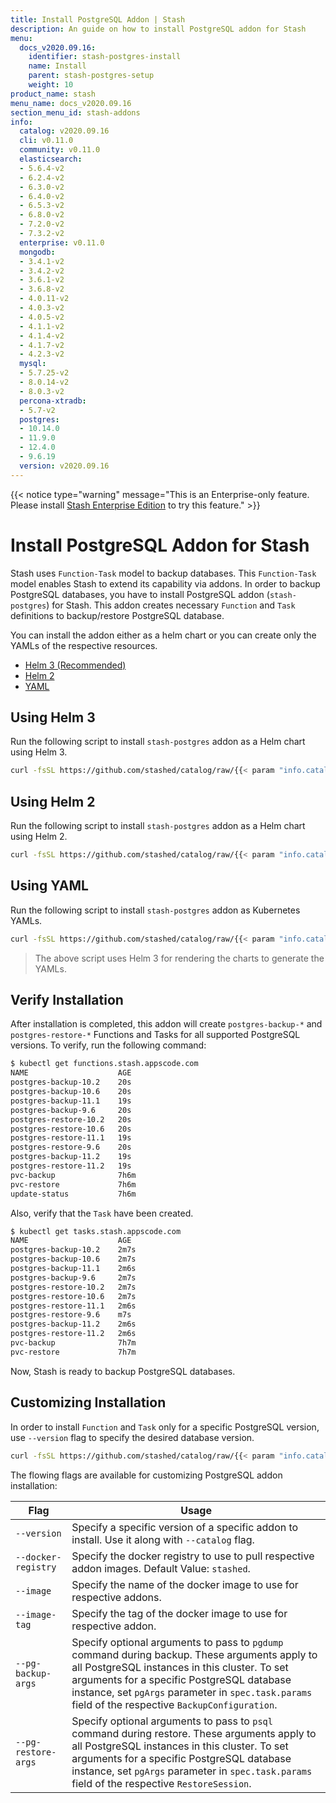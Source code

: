 ```yaml
---
title: Install PostgreSQL Addon | Stash
description: An guide on how to install PostgreSQL addon for Stash
menu:
  docs_v2020.09.16:
    identifier: stash-postgres-install
    name: Install
    parent: stash-postgres-setup
    weight: 10
product_name: stash
menu_name: docs_v2020.09.16
section_menu_id: stash-addons
info:
  catalog: v2020.09.16
  cli: v0.11.0
  community: v0.11.0
  elasticsearch:
  - 5.6.4-v2
  - 6.2.4-v2
  - 6.3.0-v2
  - 6.4.0-v2
  - 6.5.3-v2
  - 6.8.0-v2
  - 7.2.0-v2
  - 7.3.2-v2
  enterprise: v0.11.0
  mongodb:
  - 3.4.1-v2
  - 3.4.2-v2
  - 3.6.1-v2
  - 3.6.8-v2
  - 4.0.11-v2
  - 4.0.3-v2
  - 4.0.5-v2
  - 4.1.1-v2
  - 4.1.4-v2
  - 4.1.7-v2
  - 4.2.3-v2
  mysql:
  - 5.7.25-v2
  - 8.0.14-v2
  - 8.0.3-v2
  percona-xtradb:
  - 5.7-v2
  postgres:
  - 10.14.0
  - 11.9.0
  - 12.4.0
  - 9.6.19
  version: v2020.09.16
---
```


{{< notice type="warning" message="This is an Enterprise-only feature. Please install [Stash Enterprise Edition](/docs/v2020.09.16/setup/install/enterprise) to try this feature." >}}

# Install PostgreSQL Addon for Stash

Stash uses `Function-Task` model to backup databases. This `Function-Task` model enables Stash to extend its capability via addons. In order to backup PostgreSQL databases, you have to install PostgreSQL addon (`stash-postgres`) for Stash. This addon creates necessary `Function` and `Task` definitions to backup/restore PostgreSQL database.

You can install the addon either as a helm chart or you can create only the YAMLs of the respective resources.

<ul class="nav nav-tabs" id="installerTab" role="tablist">
  <li class="nav-item">
    <a class="nav-link active" id="helm3-tab" data-toggle="tab" href="#helm3" role="tab" aria-controls="helm3" aria-selected="true">Helm 3 (Recommended)</a>
  </li>
  <li class="nav-item">
    <a class="nav-link" id="helm2-tab" data-toggle="tab" href="#helm2" role="tab" aria-controls="helm2" aria-selected="false">Helm 2</a>
  </li>
  <li class="nav-item">
    <a class="nav-link" id="script-tab" data-toggle="tab" href="#script" role="tab" aria-controls="script" aria-selected="false">YAML</a>
  </li>
</ul>
<div class="tab-content" id="installerTabContent">
  <div class="tab-pane fade show active" id="helm3" role="tabpanel" aria-labelledby="helm3-tab">

## Using Helm 3

Run the following script to install `stash-postgres` addon as a Helm chart using Helm 3.

```bash
curl -fsSL https://github.com/stashed/catalog/raw/{{< param "info.catalog" >}}/deploy/helm3.sh | bash -s -- --catalog=stash-postgres
```

</div>
<div class="tab-pane fade" id="helm2" role="tabpanel" aria-labelledby="helm2-tab">

## Using Helm 2

Run the following script to install `stash-postgres` addon as a Helm chart using Helm 2.

```bash
curl -fsSL https://github.com/stashed/catalog/raw/{{< param "info.catalog" >}}/deploy/helm2.sh | bash -s -- --catalog=stash-postgres
```

</div>
<div class="tab-pane fade" id="script" role="tabpanel" aria-labelledby="script-tab">

## Using YAML

Run the following script to install `stash-postgres` addon as Kubernetes YAMLs.

```bash
curl -fsSL https://github.com/stashed/catalog/raw/{{< param "info.catalog" >}}/deploy/script.sh | bash -s -- --catalog=stash-postgres
```

>The above script uses Helm 3 for rendering the charts to generate the YAMLs.

</div>
</div>

## Verify Installation

After installation is completed, this addon will create `postgres-backup-*` and `postgres-restore-*` Functions and Tasks for all supported PostgreSQL versions. To verify, run the following command:

```bash
$ kubectl get functions.stash.appscode.com
NAME                    AGE
postgres-backup-10.2    20s
postgres-backup-10.6    20s
postgres-backup-11.1    19s
postgres-backup-9.6     20s
postgres-restore-10.2   20s
postgres-restore-10.6   20s
postgres-restore-11.1   19s
postgres-restore-9.6    20s
postgres-backup-11.2    19s
postgres-restore-11.2   19s
pvc-backup              7h6m
pvc-restore             7h6m
update-status           7h6m
```

Also, verify that the `Task` have been created.

```bash
$ kubectl get tasks.stash.appscode.com
NAME                    AGE
postgres-backup-10.2    2m7s
postgres-backup-10.6    2m7s
postgres-backup-11.1    2m6s
postgres-backup-9.6     2m7s
postgres-restore-10.2   2m7s
postgres-restore-10.6   2m7s
postgres-restore-11.1   2m6s
postgres-restore-9.6    m7s
postgres-backup-11.2    2m6s
postgres-restore-11.2   2m6s
pvc-backup              7h7m
pvc-restore             7h7m
```

Now, Stash is ready to backup PostgreSQL databases.

## Customizing Installation

In order to install `Function` and `Task` only for a specific PostgreSQL version, use `--version` flag to specify the desired database version.

```bash
curl -fsSL https://github.com/stashed/catalog/raw/{{< param "info.catalog" >}}/deploy/helm3.sh | bash -s -- --catalog=stash-postgres --version=11.2
```

The flowing flags are available for customizing PostgreSQL addon installation:

| Flag                | Usage                                                                                                                                                                                                                                                                                              |
| ------------------- | -------------------------------------------------------------------------------------------------------------------------------------------------------------------------------------------------------------------------------------------------------------------------------------------------- |
| `--version`         | Specify a specific version of a specific addon to install. Use it along with `--catalog` flag.                                                                                                                                                                                                     |
| `--docker-registry` | Specify the docker registry to use to pull respective addon images. Default Value: `stashed`.                                                                                                                                                                                                      |
| `--image`           | Specify the name of the docker image to use for respective addons.                                                                                                                                                                                                                                 |
| `--image-tag`       | Specify the tag of the docker image to use for respective addon.                                                                                                                                                                                                                                   |
| `--pg-backup-args`  | Specify optional arguments to pass to `pgdump` command during backup. These arguments apply to all PostgreSQL instances in this cluster. To set arguments for a specific PostgreSQL database instance, set `pgArgs` parameter in `spec.task.params` field of the respective `BackupConfiguration`. |
| `--pg-restore-args` | Specify optional arguments to pass to `psql` command during restore. These arguments apply to all PostgreSQL instances in this cluster. To set arguments for a specific PostgreSQL database instance, set `pgArgs` parameter in `spec.task.params` field of the respective `RestoreSession`.       |
